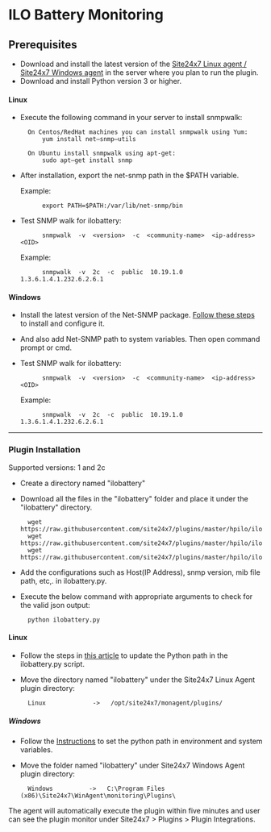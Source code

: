 # ILO Battery Monitoring
## Prerequisites

- Download and install the latest version of the [Site24x7 Linux agent / Site24x7 Windows agent](https://www.site24x7.com/app/client#/admin/inventory/add-monitor) in the server where you plan to run the plugin.
- Download and install Python version 3 or higher.

#### Linux 

- Execute the following command in your server to install snmpwalk: 

		On Centos/RedHat machines you can install snmpwalk using Yum:
			yum install net–snmp–utils

		On Ubuntu install snmpwalk using apt-get:
			sudo apt–get install snmp
- After installation, export the net-snmp path in the $PATH variable.

  Example:
  
			export PATH=$PATH:/var/lib/net-snmp/bin

- Test SNMP walk for ilobattery:
  
			snmpwalk  -v  <version>  -c  <community-name>  <ip-address>  <OID>
	Example:

			snmpwalk  -v  2c  -c  public  10.19.1.0  1.3.6.1.4.1.232.6.2.6.1
		
#### Windows

- Install the latest version of the Net-SNMP package. [Follow these steps](https://support.site24x7.com/portal/en/kb/articles/install-net-snmp-package-in-windows-for-plugins) to install and configure it.
- And also add Net-SNMP path to system variables. Then open command prompt or cmd.
- Test SNMP walk for ilobattery:
  
			snmpwalk  -v  <version>  -c  <community-name>  <ip-address>  <OID>
	Example:

			snmpwalk  -v  2c  -c  public  10.19.1.0  1.3.6.1.4.1.232.6.2.6.1 

---

### Plugin Installation  

Supported versions: 1 and 2c

- Create a directory named "ilobattery"
- Download all the files in the "ilobattery" folder and place it under the "ilobattery" directory.

		wget https://raw.githubusercontent.com/site24x7/plugins/master/hpilo/ilobattery/ilobattery.py
		wget https://raw.githubusercontent.com/site24x7/plugins/master/hpilo/ilobattery/cpqhlth.mib
		wget https://raw.githubusercontent.com/site24x7/plugins/master/hpilo/ilobattery/SNMPUtil.py
- Add the configurations such as Host(IP Address), snmp version, mib file path, etc,. in ilobattery.py.
- Execute the below command with appropriate arguments to check for the valid json output:

		python ilobattery.py 
		
#### Linux

- Follow the steps in [this article](https://support.site24x7.com/portal/en/kb/articles/updating-python-path-in-a-plugin-script-for-linux-servers) to update the Python path in the ilobattery.py script.
- Move the directory named "ilobattery" under the Site24x7 Linux Agent plugin directory: 

		Linux             ->   /opt/site24x7/monagent/plugins/
		
##### Windows 

- Follow the [Instructions](https://support.site24x7.com/portal/en/kb/articles/run-python-plugin-scripts-in-windows-servers) to set the python path in environment and system variables.
- Move the folder named "ilobattery" under Site24x7 Windows Agent plugin directory: 

		Windows          ->   C:\Program Files (x86)\Site24x7\WinAgent\monitoring\Plugins\
		
The agent will automatically execute the plugin within five minutes and user can see the plugin monitor under Site24x7 > Plugins > Plugin Integrations.






